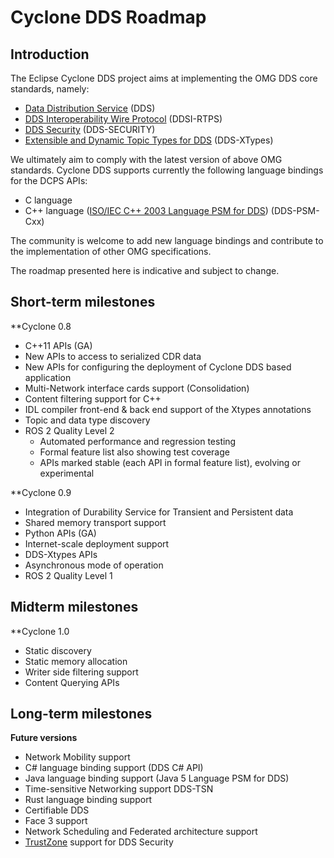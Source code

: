 # Cyclone DDS Roadmap

## Introduction

The Eclipse Cyclone DDS project aims at implementing the OMG DDS core standards, namely:

 * [Data Distribution Service][1] (DDS)
 * [DDS Interoperability Wire Protocol][2] (DDSI-RTPS)
 * [DDS Security][3] (DDS-SECURITY)
 * [Extensible and Dynamic Topic Types for DDS][1] (DDS-XTypes)

We ultimately aim to comply with the latest version of above OMG standards. Cyclone DDS supports currently the following language bindings for the DCPS APIs:

 * C language
 * C++ language ([ISO/IEC C++ 2003 Language PSM for DDS][5]) (DDS-PSM-Cxx)

The community is welcome to add new language bindings and contribute to the implementation of other OMG specifications.

The roadmap presented here is indicative and subject to change.

## Short-term milestones

**Cyclone 0.8 

 * C++11 APIs (GA)
 * New APIs to access to serialized CDR data
 * New APIs for configuring the deployment of Cyclone DDS based application
 * Multi-Network interface cards support (Consolidation)
 * Content filtering support for C++
 * IDL compiler front-end & back end support of the Xtypes annotations
 * Topic and data type discovery
 * ROS 2 Quality Level 2
   * Automated performance and regression testing
   * Formal feature list also showing test coverage
   * APIs marked stable (each API in formal feature list), evolving or experimental

**Cyclone 0.9  

 * Integration of Durability Service for Transient and Persistent data
 * Shared memory transport support
 * Python APIs (GA)
 * Internet-scale deployment support
 * DDS-Xtypes APIs
 * Asynchronous mode of operation
 * ROS 2 Quality Level 1

## Midterm milestones

**Cyclone 1.0  

 * Static discovery
 * Static memory allocation
 * Writer side filtering support
 * Content Querying APIs

## Long-term milestones

**Future versions**

 * Network Mobility support
 * C# language binding support (DDS C# API)
 * Java language binding support (Java 5 Language PSM for DDS)
 * Time-sensitive Networking support DDS-TSN
 * Rust language binding support
 * Certifiable DDS
 * Face 3 support
 * Network Scheduling and Federated architecture support
 * [TrustZone](https://developer.arm.com/ip-products/security-ip/trustzone) support for DDS Security

[1]: https://www.omg.org/spec/DDS/About-DDS/
[2]: https://www.omg.org/spec/DDSI-RTPS/About-DDSI-RTPS/
[3]: https://www.omg.org/spec/DDS-SECURITY/About-DDS-SECURITY/
[4]: https://www.omg.org/spec/DDS-XTypes/About-DDS-XTypes/
[5]: https://www.omg.org/spec/DDS-PSM-Cxx/About-DDS-PSM-Cxx/
